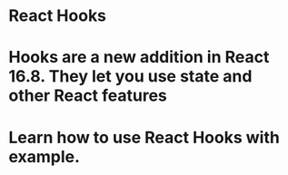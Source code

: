 # React Hooks
# Hooks are a new addition in React 16.8. They let you use state and other React features
# Learn how to use React Hooks with example.